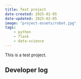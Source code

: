 ```yaml
---
title: Test project
date-created: 2025-02-05
date-updated: 2025-02-05
image: "project-assets/robot.jpg"
tags:
    - python
    - flask
    - data-science
---
```


This is a test project.

## Developer log